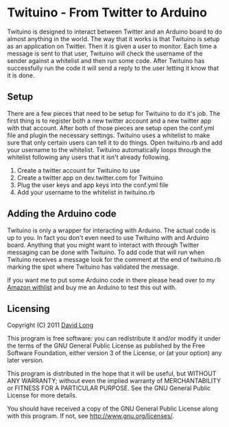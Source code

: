 # Twituino - From Twitter to Arduino

Twituino is designed to interact between Twitter and an Arduino board to do almost anything in the world. The way that it works is that 
Twituino is setup as an application on Twitter.  Then it is given a user to monitor.  Each time a message is sent to that user, Twituino
will check the username of the sender against a whitelist and then run some code.  After Twituino has successfully run the code it will
send a reply to the user letting it know that it is done.

## Setup
There are a few pieces that need to be setup for Twituino to do it's job.  The first thing is to register both a new twitter account and a
new twitter app with that account.  After both of those pieces are setup open the conf.yml file and plugin the necessary settings. Twituino 
uses a whitelist to make sure that only certain users can tell it to do things.  Open twituino.rb and add your username to the whitelist. 
Twituino automatically loops through the whitelist following any users that it isn't already following.

1. Create a twitter account for Twituino to use
2. Create a twitter app on dev.twitter.com for Twituino
3. Plug the user keys and app keys into the conf.yml file
4. Add your username to the whitelist in twituino.rb

## Adding the Arduino code
Twituino is only a wrapper for interacting with Arduino.  The actual code is up to you.  In fact you don't even need to use Twituino with 
and Arduino board.  Anything that you might want to interact with through Twitter messaging can be done with Twituino.  To add code that will 
run when Twituino receives a message look for the comment at the end of twituino.rb marking the spot where Twituino has validated the message.

If you want me to put some Arduino code in there please head over to my [Amazon withlist](https://www.amazon.com/wishlist/3O8DD5T5C2HMD/) and 
buy me an Arduino to test this out with.

## Licensing
Copyright (C) 2011  [David Long](http://davejlong.com)

This program is free software: you can redistribute it and/or modify
it under the terms of the GNU General Public License as published by
the Free Software Foundation, either version 3 of the License, or
(at your option) any later version.

This program is distributed in the hope that it will be useful,
but WITHOUT ANY WARRANTY; without even the implied warranty of
MERCHANTABILITY or FITNESS FOR A PARTICULAR PURPOSE.  See the
GNU General Public License for more details.

You should have received a copy of the GNU General Public License
along with this program.  If not, see <http://www.gnu.org/licenses/>. 


